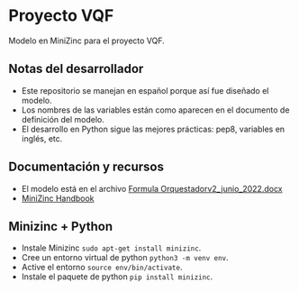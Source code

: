 # Proyecto VQF

Modelo en MiniZinc para el proyecto VQF.

## Notas del desarrollador

* Este repositorio se manejan en español porque así fue diseñado el modelo.
* Los nombres de las variables están como aparecen en el documento de definición del modelo.
* El desarrollo en Python sigue las mejores prácticas: pep8, variables en inglés, etc.

## Documentación y recursos

* El modelo está en el archivo [Formula Orquestadorv2_junio_2022.docx](./docs/Formula%20Orquestadorv2_junio_2022.docx)
* [MiniZinc Handbook](https://www.minizinc.org/doc-2.6.4/en/index.html)

## Minizinc + Python

* Instale Minizinc `sudo apt-get install minizinc`.
* Cree un entorno virtual de python `python3 -m venv env`.
* Active el entorno `source env/bin/activate`.
* Instale el paquete de python `pip install minizinc`.
